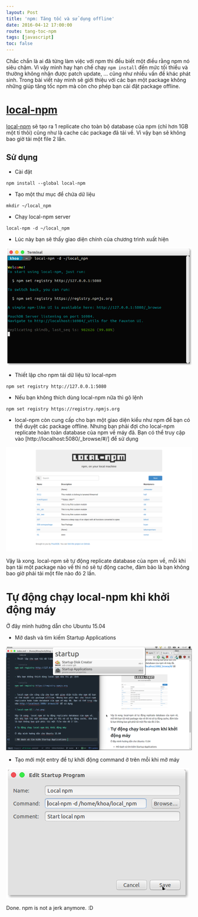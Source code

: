 ```yaml
---
layout: Post
title: 'npm: Tăng tốc và sử dụng offline'
date: 2016-04-12 17:00:00
route: tang-toc-npm
tags: [javascript]
toc: false
---
```


Chắc chắn là ai đã từng làm việc với npm thì đều biết một điều rằng npm nó siêu chậm. Vì vậy mình hay hạn chế chạy `npm install` đến mức tối thiểu và thường không nhận được patch update, ... cũng như nhiều vấn đề khác phát sinh. Trong bài viết này mình sẽ giới thiệu với các bạn một package không những giúp tăng tốc npm mà còn cho phép bạn cài đặt package offline.

# [local-npm](https://github.com/nolanlawson/local-npm)

[local-npm](https://github.com/nolanlawson/local-npm) sẽ tạo ra 1 replicate cho toàn bộ database của npm (chỉ hơn 1GB một tí thôi) cũng như là cache các package đã tải về. Vì vậy bạn sẽ không bao giờ tải một file 2 lần.

## Sử dụng

- Cài đặt

```console
npm install --global local-npm
```

- Tạo một thư mục để chứa dữ liệu

```console
mkdir ~/local_npm
```

- Chạy local-npm server

```console
local-npm -d ~/local_npm
```

- Lúc này bạn sẽ thấy giao diện chính của chương trình xuất hiện

![Giao diện của local-npm](./local_npm.png)

- Thiết lập cho npm tải dữ liệu từ local-npm

```console
npm set registry http://127.0.0.1:5080
```

- Nếu bạn không thích dùng local-npm nữa thì gõ lệnh

```console
npm set registry https://registry.npmjs.org
```

- local-npm còn cung cấp cho bạn một giao diện kiểu như npm để bạn có thể duyệt các package offline. Nhưng bạn phải đợi cho local-npm replicate hoàn toàn database của npm về máy đã. Bạn có thể truy cập vào [http://localhost:5080/_browse/#/] để sử dụng

![local-npm UI](./ui.png)

Vậy là xong. local-npm sẽ tự động replicate database của npm về, mỗi khi bạn tải một package nào về thì nó sẽ tự động cache, đảm bảo là bạn không bao giờ phải tải một file nào đó 2 lần.

# Tự động chạy local-npm khi khởi động máy

Ở đây mình hướng dẫn cho Ubuntu 15.04

- Mở dash và tìm kiếm Startup Applications

![dash search](./dash.png)

- Tạo mới một entry để tự khởi động command ở trên mỗi khi mở máy

![startup setup](./settings.png)

Done. npm is not a jerk anymore. :D
